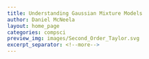 ```yaml
---
title: Understanding Gaussian Mixture Models 
author: Daniel McNeela
layout: home_page
categories: compsci 
preview_img: images/Second_Order_Taylor.svg
excerpt_separator: <!--more-->
---
```

